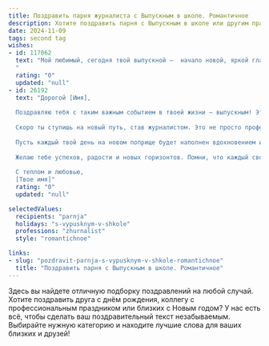 ```yaml
---
title: Поздравить парня журналиста с Выпускным в школе. Романтичное
description: Хотите поздравить парня с Выпускным в школе или другим праздником? Наш ИИ создаст незабываемое поздравление, а вы обязательно выделитесь среди других.  
date: 2024-11-09
tags: second tag
wishes:
- id: 117062
  text: "Мой любимый, сегодня твой выпускной —  начало новой, яркой главы твоей жизни!  Сердце переполняется гордостью за тебя,  за твое упорство,  за твой талант, который уже сейчас обещает сделать тебя блестящим журналистом. Пусть твой путь будет полон интересных историй,  важных открытий и  искренних эмоций.  А я всегда буду рядом,  поддерживая тебя и вдохновляя на новые свершения.  С любовью и верой в твое светлое будущее!
  "
  rating: "0"
  updated: "null"
- id: 26192
  text: "Дорогой [Имя],
  
  Поздравляю тебя с таким важным событием в твоей жизни — выпускным! Этот день стал возможен благодаря твоим усилиям, труду и неистребимому желанию учиться и расти. Ты прошел через множество испытаний и достиг этой вершины, и я горжусь тобой.
  
  Скоро ты ступишь на новый путь, став журналистом. Это не просто профессия, это миссия, которая требует отваги, чуткости и бесконечной любви к искусству слова. Ты будешь не только рассказывать истории, но и творить их, внося свой вклад в развитие общества и помогая людям видеть мир чуть иначе.
  
  Пусть каждый твой день на новом поприще будет наполнен вдохновением и новыми открытиями. Пусть твои статьи будут не только информацией, но и источником мудрости и назидания. И пусть ты всегда останешься тем, кем ты есть сейчас — искренним, отзывчивым и полным романтики.
  
  Желаю тебе успехов, радости и новых горизонтов. Помни, что каждый свой шаг ты делаешь не один, и мы всегда рядом, готовы поддержать и разделить с тобой радость побед и преодоление трудностей.
  
  С теплом и любовью,
  [Твое имя]"
  rating: "0"
  updated: "null"

selectedValues:
  recipients: "parnja"
  holidays: "s-vypusknym-v-shkole"
  professions: "zhurnalist"
  style: "romantichnoe"

links:
- slug: "pozdravit-parnja-s-vypusknym-v-shkole-romantichnoe"
  title: "Поздравить парня с Выпускным в школе. Романтичное"
---
```


Здесь вы найдете отличную подборку поздравлений на любой случай.
Хотите поздравить друга с днём рождения, коллегу с профессиональным праздником или близких с Новым годом? У нас есть всё, чтобы сделать ваш поздравительный текст незабываемым. Выбирайте нужную категорию и находите лучшие слова для ваших близких и друзей!
